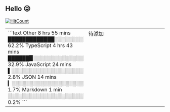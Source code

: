 ## Hello 😜
<table>
<tr>
<td valign="top" width="50%">
```text 
Other       8 hrs 55 mins  █████████████░░░░░░░░  62.2%
TypeScript  4 hrs 43 mins  ██████▉░░░░░░░░░░░░░░  32.9%
JavaScript  24 mins        ▌░░░░░░░░░░░░░░░░░░░░   2.8%
JSON        14 mins        ▎░░░░░░░░░░░░░░░░░░░░   1.7%
Markdown    1 min          ░░░░░░░░░░░░░░░░░░░░░   0.2% 
 ```
</td>
<td valign="top" width="50%">
待添加
</td>
</tr>


[![HitCount](http://hits.dwyl.com/grewer@grewercn/Grew'er.svg)](http://hits.dwyl.com/grewer@grewercn/Grew'er)
